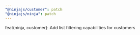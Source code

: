 ```yaml
---
"@ninjajs/customer": patch
"@ninjajs/ninja": patch
---
```


feat(ninja, customer): Add list filtering capabilities for customers
